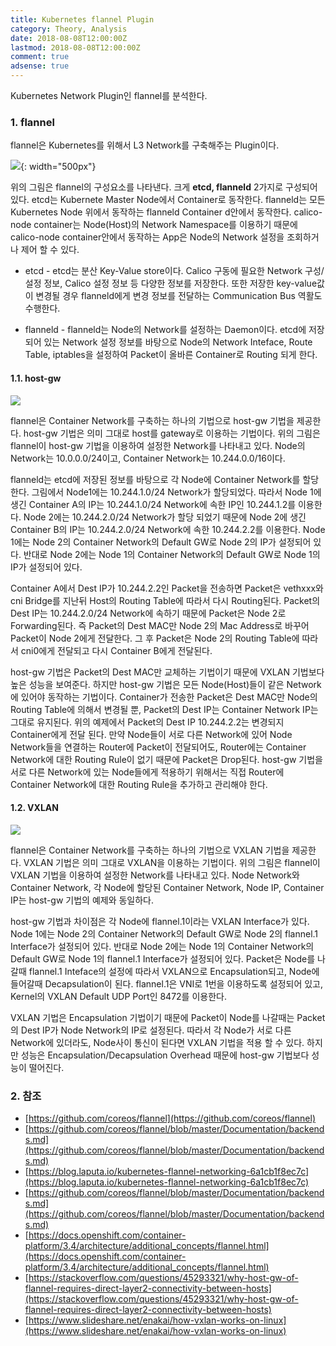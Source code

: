 ```yaml
---
title: Kubernetes flannel Plugin
category: Theory, Analysis
date: 2018-08-08T12:00:00Z
lastmod: 2018-08-08T12:00:00Z
comment: true
adsense: true
---
```


Kubernetes Network Plugin인 flannel를 분석한다.

### 1. flannel

flannel은 Kubernetes를 위해서 L3 Network를 구축해주는 Plugin이다.

![]({{site.baseurl}}/images/theory_analysis/Kubernetes_Flannel_Plugin/Flannel_Components.PNG){: width="500px"}

위의 그림은 flannel의 구성요소를 나타낸다. 크게 **etcd, flanneld** 2가지로 구성되어 있다. etcd는 Kubernete Master Node에서 Container로 동작한다. flanneld는 모든 Kubernetes Node 위에서 동작하는 flanneld Container d안에서 동작한다. calico-node container는 Node(Host)의 Network Namespace를 이용하기 때문에 calico-node container안에서 동작하는 App은 Node의 Network 설정을 조회하거나 제어 할 수 있다.

* etcd - etcd는 분산 Key-Value store이다. Calico 구동에 필요한 Network 구성/설정 정보, Calico 설정 정보 등 다양한 정보를 저장한다. 또한 저장한 key-value값이 변경될 경우 flanneld에게 변경 정보를 전달하는 Communication Bus 역활도 수행한다.

* flanneld - flanneld는 Node의 Network를 설정하는 Daemon이다. etcd에 저장되어 있는 Network 설정 정보를 바탕으로 Node의 Network Inteface, Route Table, iptables을 설정하여 Packet이 올바른 Container로 Routing 되게 한다.

#### 1.1. host-gw

![]({{site.baseurl}}/images/theory_analysis/Kubernetes_flannel_Plugin/Flannel_Network_Host_GW.PNG)

flannel은 Container Network를 구축하는 하나의 기법으로 host-gw 기법을 제공한다. host-gw 기법은 의미 그대로 host를 gateway로 이용하는 기법이다. 위의 그림은 flannel이 host-gw 기법을 이용하여 설정한 Network를 나타내고 있다. Node의 Network는 10.0.0.0/24이고, Container Network는 10.244.0.0/16이다.

flanneld는 etcd에 저장된 정보를 바탕으로 각 Node에 Container Network를 할당한다. 그림에서 Node1에는 10.244.1.0/24 Network가 할당되었다. 따라서 Node 1에 생긴 Container A의 IP는 10.244.1.0/24 Network에 속한 IP인 10.244.1.2를 이용한다. Node 2에는 10.244.2.0/24 Network가 할당 되었기 때문에 Node 2에 생긴 Container B의 IP는 10.244.2.0/24 Network에 속한 10.244.2.2를 이용한다. Node 1에는 Node 2의 Container Network의 Default GW로 Node 2의 IP가 설정되어 있다. 반대로 Node 2에는 Node 1의 Container Network의 Default GW로 Node 1의 IP가 설정되어 있다.

Container A에서 Dest IP가 10.244.2.2인 Packet을 전송하면 Packet은 vethxxx와 cni Bridge를 지난뒤 Host의 Routing Table에 따라서 다시 Routing된다. Packet의 Dest IP는 10.244.2.0/24 Network에 속하기 때문에 Packet은 Node 2로 Forwarding된다. 즉 Packet의 Dest MAC만 Node 2의 Mac Address로 바꾸어 Packet이 Node 2에게 전달한다. 그 후 Packet은 Node 2의 Routing Table에 따라서 cni0에게 전달되고 다시 Container B에게 전달된다.

host-gw 기법은 Packet의 Dest MAC만 교체하는 기법이기 때문에 VXLAN 기법보다 높은 성능을 보여준다. 하지만 host-gw 기법은 모든 Node(Host)들이 같은 Network에 있어야 동작하는 기법이다. Container가 전송한 Packet은 Dest MAC만 Node의 Routing Table에 의해서 변경될 뿐, Packet의 Dest IP는 Container Network IP는 그대로 유지된다. 위의 예제에서 Packet의 Dest IP 10.244.2.2는 변경되지 Container에게 전달 된다. 만약 Node들이 서로 다른 Network에 있어 Node Network들을 연결하는 Router에 Packet이 전달되어도, Router에는 Container Network에 대한 Routing Rule이 없기 때문에 Packet은 Drop된다. host-gw 기법을 서로 다른 Network에 있는 Node들에게 적용하기 위해서는 직접 Router에 Container Network에 대한 Routing Rule을 추가하고 관리해야 한다.

#### 1.2. VXLAN

![]({{site.baseurl}}/images/theory_analysis/Kubernetes_flannel_Plugin/Flannel_Network_VXLAN.PNG)

flannel은 Container Network를 구축하는 하나의 기법으로 VXLAN 기법을 제공한다. VXLAN 기법은 의미 그대로 VXLAN을 이용하는 기법이다. 위의 그림은 flannel이 VXLAN 기법을 이용하여 설정한 Network를 나타내고 있다. Node Network와 Container Network, 각 Node에 할당된 Container Network, Node IP, Container IP는 host-gw 기법의 예제와 동일하다.

host-gw 기법과 차이점은 각 Node에 flannel.1이라는 VXLAN Interface가 있다. Node 1에는 Node 2의 Container Network의 Default GW로 Node 2의 flannel.1 Interface가 설정되어 있다. 반대로 Node 2에는 Node 1의 Container Network의 Default GW로 Node 1의 flannel.1 Interface가 설정되어 있다. Packet은 Node를 나갈때 flannel.1 Inteface의 설정에 따라서 VXLAN으로 Encapsulation되고, Node에 들어갈때 Decapsulation이 된다. flannel.1은 VNI로 1번을 이용하도록 설정되어 있고, Kernel의 VXLAN Default UDP Port인 8472를 이용한다.

VXLAN 기법은 Encapsulation 기법이기 때문에 Packet이 Node를 나갈때는 Packet의 Dest IP가 Node Network의 IP로 설정된다. 따라서 각 Node가 서로 다른 Network에 있더라도, Node사이 통신이 된다면 VXLAN 기법을 적용 할 수 있다. 하지만 성능은 Encapsulation/Decapsulation Overhead 때문에 host-gw 기법보다 성능이 떨어진다.

### 2. 참조

* [https://github.com/coreos/flannel](https://github.com/coreos/flannel)
* [https://github.com/coreos/flannel/blob/master/Documentation/backends.md](https://github.com/coreos/flannel/blob/master/Documentation/backends.md)
* [https://blog.laputa.io/kubernetes-flannel-networking-6a1cb1f8ec7c](https://blog.laputa.io/kubernetes-flannel-networking-6a1cb1f8ec7c)
* [https://github.com/coreos/flannel/blob/master/Documentation/backends.md](https://github.com/coreos/flannel/blob/master/Documentation/backends.md)
* [https://docs.openshift.com/container-platform/3.4/architecture/additional_concepts/flannel.html](https://docs.openshift.com/container-platform/3.4/architecture/additional_concepts/flannel.html)
* [https://stackoverflow.com/questions/45293321/why-host-gw-of-flannel-requires-direct-layer2-connectivity-between-hosts](https://stackoverflow.com/questions/45293321/why-host-gw-of-flannel-requires-direct-layer2-connectivity-between-hosts)
* [https://www.slideshare.net/enakai/how-vxlan-works-on-linux](https://www.slideshare.net/enakai/how-vxlan-works-on-linux)
